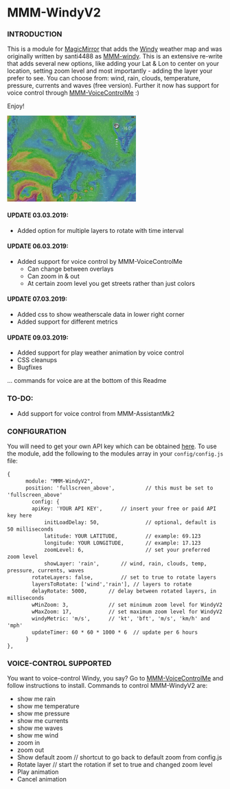# MMM-WindyV2

### INTRODUCTION
This is a module for [MagicMirror](https://github.com/MichMich/MagicMirror) that adds the [Windy](https://www.windy.com/) weather map and was originally written by santi4488 as [MMM-windy](https://github.com/santi4488/MMM-windy). This is an extensive re-write that adds several new options, like adding your Lat & Lon to center on your location, setting zoom level and most importantly - adding the layer your prefer to see. You can choose from: wind, rain, clouds, temperature, pressure, currents and waves (free version). Further it now has support for voice control through [MMM-VoiceControlMe](https://github.com/Mykle1/MMM-VoiceControlMe) :)

Enjoy!

![alt text](https://github.com/TheStigh/MMM-WindyV2/blob/master/windy.gif)

#### UPDATE 03.03.2019:
- Added option for multiple layers to rotate with time interval

#### UPDATE 06.03.2019:
- Added support for voice control by MMM-VoiceControlMe
	- Can change between overlays
	- Can zoom in & out
	- At certain zoom level you get streets rather than just colors
	
#### UPDATE 07.03.2019:
- Added css to show weatherscale data in lower right corner
- Added support for different metrics

#### UPDATE 09.03.2019:
- Added support for play weather animation by voice control
- CSS cleanups
- Bugfixes

... commands for voice are at the bottom of this Readme

### TO-DO:
- Add support for voice control from MMM-AssistantMk2

### CONFIGURATION
You will need to get your own API key which can be obtained [here](https://api4.windy.com/api-key).
To use the module, add the following to the modules array in your `config/config.js` file:
```
{
	  module: "MMM-WindyV2",
	  position: 'fullscreen_above',          // this must be set to 'fullscreen_above'
	    config: {
		apiKey: 'YOUR API KEY',		 // insert your free or paid API key here
        	initLoadDelay: 50,               // optional, default is 50 milliseconds
	      	latitude: YOUR LATITUDE,         // example: 69.123
	        longitude: YOUR LONGITUDE,       // example: 17.123
	        zoomLevel: 6,                    // set your preferred zoom level
	        showLayer: 'rain',		 // wind, rain, clouds, temp, pressure, currents, waves
		rotateLayers: false,		 // set to true to rotate layers
		layersToRotate: ['wind','rain'], // layers to rotate
		delayRotate: 5000,		 // delay between rotated layers, in milliseconds
		wMinZoom: 3,			 // set minimum zoom level for WindyV2
		wMaxZoom: 17,			 // set maximum zoom level for WindyV2
		windyMetric: 'm/s',		 // 'kt', 'bft', 'm/s', 'km/h' and 'mph'
		updateTimer: 60 * 60 * 1000 * 6	 // update per 6 hours
      }
},
```

### VOICE-CONTROL SUPPORTED
You want to voice-control Windy, you say? 
Go to [MMM-VoiceControlMe](https://github.com/Mykle1/MMM-VoiceControlMe) and follow instructions to install.
Commands to control MMM-WindyV2 are:
- show me rain
- show me temperature
- show me pressure
- show me currents
- show me waves
- show me wind
- zoom in
- zoom out
- Show default zoom	// shortcut to go back to default zoom from config.js
- Rotate layer		// start the rotation if set to true and changed zoom level
- Play animation        
- Cancel animation
